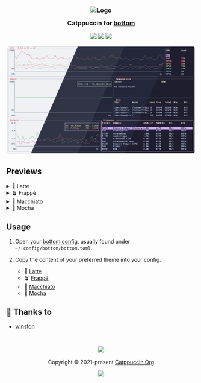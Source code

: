 <h3 align="center">
	<img src="https://raw.githubusercontent.com/catppuccin/catppuccin/main/assets/logos/exports/1544x1544_circle.png" width="100" alt="Logo"/><br/>
	<img src="https://raw.githubusercontent.com/catppuccin/catppuccin/main/assets/misc/transparent.png" height="30" width="0px"/>
	Catppuccin for <a href="https://github.com/ClementTsang/bottom">bottom</a>
	<img src="https://raw.githubusercontent.com/catppuccin/catppuccin/main/assets/misc/transparent.png" height="30" width="0px"/>
</h3>

<p align="center">
	<a href="https://github.com/catppuccin/bottom/stargazers"><img src="https://img.shields.io/github/stars/catppuccin/bottom?colorA=363a4f&colorB=b7bdf8&style=for-the-badge"></a>
	<a href="https://github.com/catppuccin/bottom/issues"><img src="https://img.shields.io/github/issues/catppuccin/bottom?colorA=363a4f&colorB=f5a97f&style=for-the-badge"></a>
	<a href="https://github.com/catppuccin/bottom/contributors"><img src="https://img.shields.io/github/contributors/catppuccin/bottom?colorA=363a4f&colorB=a6da95&style=for-the-badge"></a>
</p>

<p align="center">
	<img src="assets/preview.webp"/>
</p>

## Previews

<details>
<summary>🌻 Latte</summary>
<img src="assets/latte.webp"/>
</details>
<details>
<summary>🪴 Frappé</summary>
<img src="assets/frappe.webp"/>
</details>
<details>
<summary>🌺 Macchiato</summary>
<img src="assets/macchiato.webp"/>
</details>
<details>
<summary>🌿 Mocha</summary>
<img src="assets/mocha.webp"/>
</details>

## Usage

1. Open your [bottom config](https://clementtsang.github.io/bottom/nightly/configuration/config-file/default-config/),
   usually found under `~/.config/bottom/bottom.toml`.

2. Copy the content of your preferred theme into your config.
   - 🌻 [Latte](themes/latte.toml)
   - 🪴 [Frappé](themes/frappe.toml)
   - 🌺 [Macchiato](themes/macchiato.toml)
   - 🌿 [Mocha](themes/mocha.toml)

## 💝 Thanks to

- [winston](https://github.com/nekowinston)

&nbsp;

<p align="center">
	<img src="https://raw.githubusercontent.com/catppuccin/catppuccin/main/assets/footers/gray0_ctp_on_line.svg?sanitize=true" />
</p>

<p align="center">
	Copyright &copy; 2021-present <a href="https://github.com/catppuccin" target="_blank">Catppuccin Org</a>
</p>

<p align="center">
	<a href="https://github.com/catppuccin/catppuccin/blob/main/LICENSE"><img src="https://img.shields.io/static/v1.svg?style=for-the-badge&label=License&message=MIT&logoColor=d9e0ee&colorA=363a4f&colorB=b7bdf8"/></a>
</p>
